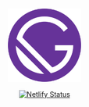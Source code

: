 <p align="center">
    <a href="https://adobe-lunch.netlify.com">
        <img alt="🥪 adobe lunch" src="/static/icon.png" width="150">
    </a>
</p>

<p align="center">
    <a href="https://app.netlify.com/sites/adobe-lunch/deploys">
        <img alt="Netlify Status" src="https://api.netlify.com/api/v1/badges/67b11956-fb23-494f-b19e-a367d791c9b2/deploy-status">
    </a>
</p>
